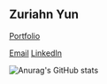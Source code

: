 ## Zuriahn Yun

[Portfolio](https://zuriahn-yun.github.io/)

[Email](mailto:zuriahn.yun@gmail.com)
[LinkedIn](https://www.linkedin.com/in/zuriahnyun/)

![Anurag's GitHub stats](https://zuriahn-github-stats.vercel.app/api?username=Zuriahn-Yun&show_icons=true&theme=radical)
